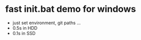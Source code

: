 
# fast init.bat demo for windows
+ just set environment, git paths ... 
+ 0.5s in HDD
+ 0.1s in SSD


